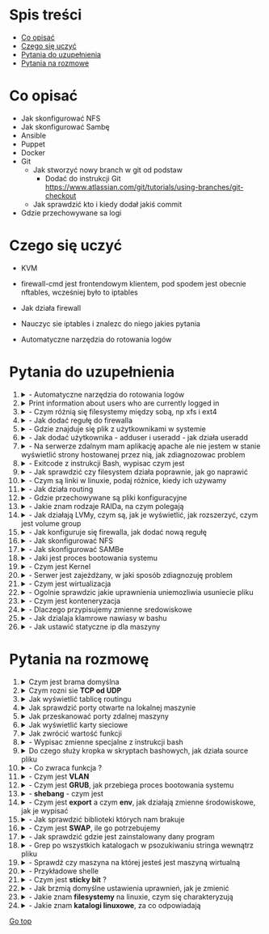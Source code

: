 # Spis treści 


- [Co opisać](#co-opisać)
- [Czego się uczyć](#czego-się-uczyć)
- [Pytania do uzupełnienia](#pytania-do-uzupełnienia)
- [Pytania na rozmowe](#pytania-na-rozmowę)


# Co opisać 
- Jak skonfigurować NFS
- Jak skonfigurować Sambę
- Ansible 
- Puppet
- Docker
- Git 
	- Jak stworzyć nowy branch w git od podstaw
		- Dodać do instrukcji Git https://www.atlassian.com/git/tutorials/using-branches/git-checkout
	- Jak sprawdzić kto i kiedy dodał jakiś commit  
- Gdzie przechowywane sa logi

# Czego się uczyć
- KVM 




- firewall-cmd jest frontendowym klientem, pod spodem jest obecnie nftables, wcześniej było to iptables 
- Jak działa firewall 
- Nauczyc sie iptables i znalezc do niego jakies pytania
- Automatyczne narzędzia do rotowania logów

	

# Pytania do uzupełnienia 
<ol>
	<li>
		<details> <summary>	- Automatyczne narzędzia do rotowania logów </summary>
			Tekst
		</details>
	</li>
	<li>
		<details> <summary>Print information about users who are currently logged in</summary>
			<code>who</code>
		</details>
	</li>
	<li>
		<details> <summary>	- Czym różnią się filesystemy między sobą, np xfs i ext4</summary>
			Tekst
		</details>
	</li>
	<li>
		<details> <summary>	- Jak dodać regułę do firewalla</summary>
			Tekst
		</details>
	</li>
	<li>
		<details> <summary>	- Gdzie znajduje się plik z użytkownikami w systemie </summary>
			/etc/passwd
		</details>
	</li>
	<li>
		<details> <summary>	- Jak dodać użytkownika - adduser i useradd - jak działa useradd</summary>
			Tekst
		</details>
	</li>
	<li>
		<details> <summary>	- Na serwerze zdalnym mam aplikację apache ale nie jestem w stanie wyświetlić strony hostowanej przez nią, jak zdiagnozowac problem </summary>
			Tekst
		</details>
	</li>
	<li>
		<details> <summary>	- Exitcode z instrukcji Bash, wypisac czym jest</summary>
			Tekst
		</details>
	</li>
	<li>
		<details> <summary>	- Jak sprawdzić czy filesystem działa poprawnie, jak go naprawić </summary>
			fsck."$filesystem"
		</details>
	</li>
	<li>
		<details> <summary>	- Czym są linki w linuxie, podaj różnice, kiedy ich używamy </summary>
			Tekst
		</details>
	</li>
	<li>
		<details> <summary>	- Jak działa routing</summary>
			Tekst
		</details>
	</li>
	<li>
		<details> <summary>	- Gdzie przechowywane są pliki konfiguracyjne</summary>
			/etc
		</details>
	</li>
	<li>
		<details> <summary>	- Jakie znam rodzaje RAIDa, na czym polegają</summary>
			Tekst
		</details>
	</li>
	<li>
		<details> <summary>	- Jak działają LVMy, czym są, jak je wyświetlić, jak rozszerzyć, czym jest volume group </summary>
			lvm 
			lslvm - wyświela lvm
			rozszerzenie lvm :
				- rozszerzenie partycji lvm w wirtualizatorze
				- <code>partprobe</code> - sprawdza 
		</details>
	</li>
	<li>
		<details> <summary>	- Jak konfiguruje się firewalla, jak dodać nową regułę</summary>
			Tekst
		</details>
	</li>
	<li>
		<details> <summary>	- Jak skonfigurować NFS </summary>
			Tekst
		</details>
	</li>
	<li>
		<details> <summary>	- Jak skonfigurować SAMBe</summary>
			Tekst
		</details>
	</li>
	<li>
		<details> <summary>	- Jaki jest proces bootowania systemu </summary>
			Tekst
		</details>
	</li>
	<li>
		<details> <summary>	- Czym jest Kernel </summary>
				Tekst	
		</details>
	</li>
	<li>
		<details> <summary>	- Serwer jest zajeżdżany, w jaki sposób zdiagnozuję problem </summary>
				Tekst
		</details>
	</li>
	<li>
		<details> <summary>	- Czym jest wirtualizacja  </summary>
				Tekst
		</details>
	</li>
	<li>
		<details> <summary>	- Ogolnie sprawdzic jakie uprawnienia uniemozliwia usuniecie pliku </summary>
				Tekst
		</details>
	</li>
	<li>
		<details> <summary>	- Czym jest konteneryzacja </summary>
				Tekst
		</details>
	</li>
	<li>
		<details> <summary>	- Dlaczego przypisujemy zmienne sredowiskowe </summary>
				Tekst
		</details>
	</li>
	<li>
		<details> <summary>	- Jak dzialaja klamrowe nawiasy w bashu </summary>
				Tekst
		</details>
	</li>
	<li>
		<details> <summary>	- Jak ustawić statyczne ip dla maszyny</summary>
				Tekst
		</details>
	</li>
</ol>


# Pytania na rozmowę 

<!-- Lista z ogarniętymi pytaniami  -->
<ol>
	<li>
		<details> <summary class="sieci">Czym jest brama domyślna </summary>
			- W sieci TCP/IP domyślna brama (sieciowa) (ang. default gateway) oznacza router, do którego komputery sieci lokalnej mają wysyłać pakiety o ile nie powinny być one kierowane w sieć lokalną lub do innych, znanych im routerów.
		</details> 
	</li>
	<li>
		<details> <summary class="sieci">Czym rozni sie <b>TCP od UDP</b></summary>
			- Działanie TCP oferuje coś w rodzaju potwierdzenia zwrotnego, że połączenie zostało nawiązane oraz wysyła dane w sesji pomiędzy dwoma węzłami. ... UDP to również protokół w warstwie transportowej, ale nie wymaga handshake'a ani potwierdzenia o otrzymaniu danych. 
			<a href="https://newsblog.pl/czym-one-sa-roznica-miedzy-protokolem-tcp-i-udp/">Podstawy sieci + opis TCP i UDP</a>
		</details>  
	</li>
	<li>
		<details> <summary class="sieci">Jak wyświetlić tablicę routingu </summary>
			- <code>ip route</code>   
		</details>  
	</li>
	<li>
		<details> <summary class="linux sieci">Jak sprawdzić porty otwarte na lokalnej maszynie </summary>
			- <code>netstat</code>  </br>
			- <code>netstat -a</code> - wyświetla wszystkie porty  </br>
			- <code>netstat -l</code> - wyświetla nasłuchujące porty   </br>
		</details>  
	</li>
	<li>
		<details> <summary class="linux sieci">Jak przeskanować porty zdalnej maszyny </summary>
			- <code>nmap</code>
		</details>  
	</li>
	<li>
		<details> <summary class="linux sieci">Jak wyświetlić karty sieciowe </summary>
			- <code>ip a</code>
	</li>
	<li>
		<details> <summary class="linux bash">Jak zwrócić wartość funkcji </summary>
			- <code> return </code>
		</details>
	</li>
	<li>
		<details> <summary>- Wypisac zmienne specjalne z instrukcji bash </summary>				
				<code>$?</code> - wynik ostatniej komendy ( najczesciej 0/2 - 0 to komenda wykonana prawidlowo, wszystko inne to blad, nie musi byc to 2, liczba moze byc nawet ujemna )   </br>
				<code>$$</code> - numer procesu używanego przez komende   </br>
				<code>!$</code> - ostatni użyty argument  </br>
				<code>$0</code> - nazwa programu  </br>
				<code>$1</code> - argumenty, zaczynaja sie od jednego, nie musi byc to jeden  </br>
				<code>$#</code> - liczba argumentow  </br>
				<code>$*</code> - wszystkie argumenty jako string  </br>
				<code>$@</code> - argumenty w postaci tablicy  </br>
				<a href="https://github.com/mariuszkuswik/Nauka/blob/main/Linux/Linux.md#zmienne-specjalne">Instrukcja z mojego githuba</a>
		</details>
	</li>
	<li>
		<details> <summary>Do czego służy kropka w skryptach bashowych, jak działa source pliku </summary>
			- Zmienne ze skryptu zaciaganego rowniez zastana zaciagniete  </br>
			- Zaciagany/sourcowany skrypt zostanie wykonany ( sprawdzic czy na pewno )  </br>
		</details>
	</li>
	<li>
		<details> <summary>- Co zwraca funkcja ? </summary>
			- Sama z siebie zwraca <b>exitcode</b>, domyslnie wartosc 0/1, żeby zwrócić coś więcej używamy <code>return</code>
		</details>
	</li>
	<li>
		<details> <summary>- Czym jest <b>VLAN</b></summary>
			- technologia sieciowa, która pozwala w ramach jednej fizycznej sieci lokalnej tworzyć wiele sieci logicznych (sieci wirtualnych)
		</details>
	</li>
	<li>
		<details> <summary>- Czym jest <b>GRUB</b>, jak przebiega proces bootowania systemu </summary>
			- boot manager,  który ładuje jądro Linuksa, jest to pierwsze oprogramowanie uruchamiane przy starcie systemu.  </br>
			[Czym jest grub + bootowanie](https://qa-stack.pl/ubuntu/347203/what-exactly-is-grub)
		</details>
	</li>
	<li>
		<details> <summary>- <b>shebang</b> - czym jest</summary>
			-  daje kontrole nad tym w jakim shellu zostanie wykonany skrypt, jezeli nie zostanie uzyty to skrypt wykona sie w obecnie uzywanym shellu 
		</details>
	</li>
	<li>
		<details> <summary>- Czym jest <b>export</b> a czym <b>env</b>, jak działają zmienne środowiskowe, jak je wypisać</summary>
			- <code>env</code> - wypisuje zmienne środowiskowe   </br> 
			- <code>export</code> - tworzy zmienną środowiskową   </br>	
		</details> 
	</li>
	<li>
		<details> <summary>- Jak sprawdzić biblioteki których nam brakuje </summary>
			- <code>ldd "sciezka docelowa komendy"</code>
		</details> 
	</li>
	<li>
		<details> <summary>- Czym jest <b>SWAP</b>, ile go potrzebujemy </summary>
			- Pamięć ulotna dostępna na dysku którą system może wykorzystywać, jej użycie jest zależne od stopnia swapiness, minimalna wielkość powinna być równa ilości RAM, ze względu na możliwość hibernacji 
		</details> 
	</li>
	<li>
		<details> <summary>- Jak sprawdzić gdzie jest zainstalowany dany program </summary>
			- <code>whereis</code>
		</details>
	</li>
	<li>
		<details> <summary>- Grep po wszystkich katalogach w psozukiwaniu stringa wewnątrz pliku </summary>
			- <code>grep -R "string" sciezka docelowa ?</code>
	</li>
	<li>
		<details> <summary>- Sprawdź czy maszyna na której jesteś jest maszyną wirtualną </summary>
			- lscpu, wyświetla to czy maszyna jest wirtualizowana 
	</li>
	<li>
		<details> <summary>- Przykładowe shelle </summary>
			- <code>bash</code>  </br>
			- <code>zsh</code>  </br>
			- <code>fish</code>  </br>
		</details>
	</li>
	<li>
		<details> <summary>- Czym jest <b>sticky bit</b> ? </summary>
			- Na koniec komendy jak zmienić lub ustawić te specjalne bity. Do tego słuzy nam komenda chmod.  
				<code>chmod o+s <nazwa pliku></code>  </br>
				<code>chmod g+s <nazwa katalogu></code>  </br>
				<code>chmod u+s <nazwa pliku></code>  </br>
		</details>
	</li>
	<li>
		<details> <summary>- Jak brzmią domyślne ustawienia uprawnień, jak je zmienić </summary>
			- <code>umask</code> - sprawdzic jak zmienic 
		</details>
	</li>
	<li>
		<details> <summary>- Jakie znam <b>filesystemy</b> na linuxie, czym się charakteryzują</summary>
			- <code>ext2</code>  </br>
			- <code>ext3</code>  </br>
			- <code>ext4</code>  </br>
			- <code>xfs</code>  </br>
			- <code>btrfs</code>  </br>
			- <code>bfs</code>  </br>
		</details>
	</li>
	<li>
		<details> <summary>- Jakie znam <b>katalogi linuxowe</b>, za co odpowiadają</summary>
			- /boot - pliki niezbędne do uruchomienia systemu (kernel, initrd, pliki bootloadera - w przypadku GRUB)  </br>
			- /etc - pliki konfiguracyjne, ustawienia systemowe  </br>
			- /home - pliki określające ustawienia każdego użytkownika + ich pliki  </br>
			- /proc - wirtualny katalog, zawierający dane o aktualnie uruchomionych procesach  </br>
			- /tmp - pliki tymczasowe
		</details>
	</li>
</ol>

  



  
[Go top](#spis-treści)














